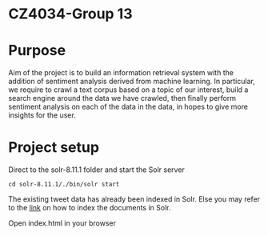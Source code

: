 # CZ4034-Group 13

# Purpose
Aim of the project is to build an information retrieval system with the addition of sentiment analysis derived from machine learning. In particular, we require to crawl a text corpus based on a topic of our interest, build a search engine around the data we have crawled, then finally perform sentiment analysis on each of the data in the data, in hopes to give more insights for the user. 

# Project setup
Direct to the solr-8.11.1 folder and start the Solr server

`cd solr-8.11.1/./bin/solr start`

The existing tweet data has already been indexed in Solr. Else you may refer to the [link](https://docs.google.com/document/d/1sRy8-xrScE2Xy1Q2WLmYn-RQmQSVojHeWjfbsTPORUc/edit?usp=sharing) on how to index the documents in Solr.


Open index.html in your browser
